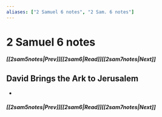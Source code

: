 ```yaml
---
aliases: ["2 Samuel 6 notes", "2 Sam. 6 notes"]
---
```

# 2 Samuel 6 notes
##### <span class=arrow-left></span>[[2sam5notes|Prev]]<span class=navigation-separator></span>[[2sam6|Read]]<span class=navigation-separator></span>[[2sam7notes|Next]]<span class=arrow-right></span>
## David Brings the Ark to Jerusalem
- 
##### <span class=arrow-left></span>[[2sam5notes|Prev]]<span class=navigation-separator></span>[[2sam6|Read]]<span class=navigation-separator></span>[[2sam7notes|Next]]<span class=arrow-right></span>